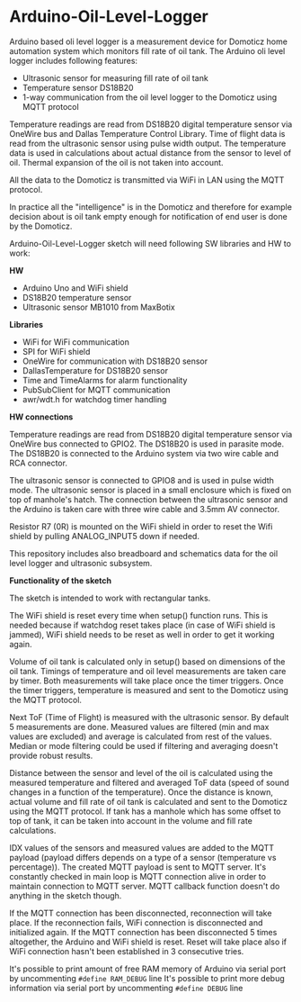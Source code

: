 Arduino-Oil-Level-Logger
=================

Arduino based oli level logger is a measurement device for Domoticz home automation system which monitors
fill rate of oil tank. The Arduino oli level logger includes following features:

* Ultrasonic sensor for measuring fill rate of oil tank
* Temperature sensor DS18B20
* 1-way communication from the oil level logger to the Domoticz using MQTT protocol

Temperature readings are read from DS18B20 digital temperature sensor via OneWire bus and Dallas Temperature Control Library.
Time of flight data is read from the ultrasonic sensor using pulse width output. The temperature data is used in calculations
about actual distance from the sensor to level of oil. Thermal expansion of the oil is not taken into account.

All the data to the Domoticz is transmitted via WiFi in LAN using the MQTT protocol.

In practice all the "intelligence" is in the Domoticz and therefore for example decision about is oil tank empty enough for notification
of end user is done by the Domoticz.

Arduino-Oil-Level-Logger sketch will need following SW libraries and HW to work:

**HW**

* Arduino Uno and WiFi shield
* DS18B20 temperature sensor
* Ultrasonic sensor MB1010 from MaxBotix

**Libraries**

* WiFi for WiFi communication
* SPI for WiFi shield
* OneWire for communication with DS18B20 sensor
* DallasTemperature for DS18B20 sensor
* Time and TimeAlarms for alarm functionality
* PubSubClient for MQTT communication
* awr/wdt.h for watchdog timer handling

**HW connections**

Temperature readings are read from DS18B20 digital temperature sensor via OneWire bus connected to GPIO2. 
The DS18B20 is used in parasite mode. The DS18B20 is connected to the Arduino system via two wire cable and RCA connector.

The ultrasonic sensor is connected to GPIO8 and is used in pulse width mode. The ultrasonic sensor is placed in a small enclosure which
is fixed on top of manhole's hatch. The connection between the ultrasonic sensor and the Arduino is taken care with three wire cable and 3.5mm AV connector.

Resistor R7 (0R) is mounted on the WiFi shield in order to reset the Wifi shield by pulling ANALOG_INPUT5 down if needed. 

This repository includes also breadboard and schematics data for the oil level logger and ultrasonic subsystem.

**Functionality of the sketch**

The sketch is intended to work with rectangular tanks.

The WiFi shield is reset every time when setup() function runs. This is needed because if watchdog reset takes place (in case of WiFi shield is jammed), WiFi shield
needs to be reset as well in order to get it working again.

Volume of oil tank is calculated only in setup() based on dimensions of the oil tank. Timings of temperature and oil level measurements are taken care by timer. 
Both measurements will take place once the timer triggers. Once the timer triggers, temperature is measured and sent to the Domoticz using the MQTT protocol.

Next ToF (Time of Flight) is measured with the ultrasonic sensor. By default 5 measurements are done. Measured values are filtered (min and max values are excluded) and
average is calculated from rest of the values. Median or mode filtering could be used if filtering and averaging doesn't provide robust results.

Distance between the sensor and level of the oil is calculated using the measured temperature and filtered and averaged ToF data (speed of sound changes in a function of the temperature).
Once the distance is known, actual volume and fill rate of oil tank is calculated and sent to the Domoticz using the MQTT protocol. If tank has a manhole which has some offset to top of tank,
it can be taken into account in the volume and fill rate calculations.

IDX values of the sensors and measured values are added to the MQTT payload (payload differs depends on a type of a sensor (temperature vs percentage)). 
The created MQTT payload is sent to MQTT server. It's constantly checked in main loop is MQTT connection alive in order to maintain connection to MQTT server. 
MQTT callback function doesn't do anything in the sketch though.

If the MQTT connection has been disconnected, reconnection will take place. If the reconnection fails, WiFi connection is disconnected and initialized again.
If the MQTT connection has been disconnected 5 times altogether, the Arduino and WiFi shield is reset. Reset will take place also if WiFi connection
hasn't been established in 3 consecutive tries.

It's possible to print amount of free RAM memory of Arduino via serial port by uncommenting `#define RAM_DEBUG` line
It's possible to print more debug information via serial port by uncommenting `#define DEBUG` line
